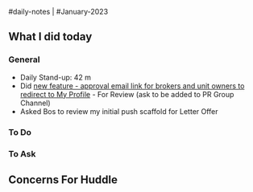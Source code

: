 #daily-notes | #January-2023

## What I did today


### General

- Daily Stand-up: 42 m
- Did [new feature - approval email link for brokers and unit owners to redirect to My Profile](https://github.com/resonate-dev/saturn/pull/156) - For Review (ask to be added to PR Group Channel)
- Asked Bos to review my initial push scaffold for Letter Offer

### To Do


### To Ask


## Concerns For Huddle

